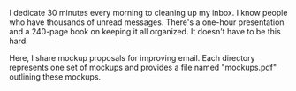 I dedicate 30 minutes every morning to cleaning up my inbox. I know people who 
have thousands of unread messages. There's a one-hour presentation and a 
240-page book on keeping it all organized. It doesn't have to be this hard.

Here, I share mockup proposals for improving email. Each directory represents 
one set of mockups and  provides a file named "mockups.pdf" outlining these
mockups.
